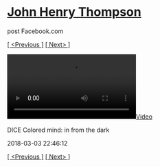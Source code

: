 # [John Henry Thompson](../README.md)
post Facebook.com

[[ <Previous ]](2018-03-03-2.md) [[ Next> ]](2018-03-03-4.md)

[![](../media/2018-03-03/DICE-Colored-mind-in-from-the-dark.mp4)](../README.md)

DICE Colored mind: in from the dark

2018-03-03 22:46:12

[[ <Previous ]](2018-03-03-2.md) [[ Next> ]](2018-03-03-4.md)